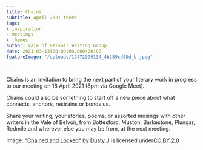 ```yaml
---
title: Chains
subtitle: April 2021 theme
tags:
- inspiration
- meetings
- themes
author: Vale of Belvoir Writing Group
date: 2021-03-13T00:00:00.000+00:00
featureImage: "/uploads/12472399134_4b289cd98d_b.jpeg"

---
```

Chains is an invitation to bring the next part of your literary work in progress to our meeting on 18 April 2021 (8pm via Google Meet).

Chains could also be something to start off a new piece about what connects, anchors, restrains or bonds us.

Share your writing, your stories, poems, or assorted musings with other writers in the Vale of Belvoir, from Bottesford, Muston, Barkestone, Plungar, Redmile and wherever else you may be from, at the next meeting. 

Image: ["Chained and Locked"](https://www.flickr.com/photos/55608722@N06/12472399134) by [Dusty J](https://www.flickr.com/photos/55608722@N06) is licensed under[CC BY 2.0](https://creativecommons.org/licenses/by/2.0/?ref=ccsearch&atype=rich)